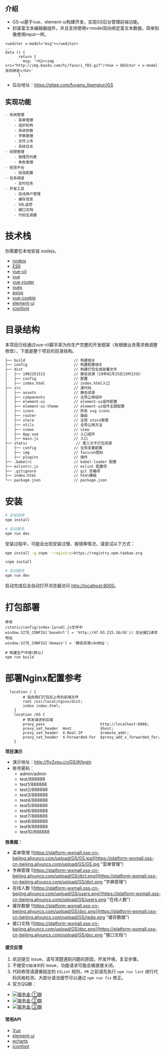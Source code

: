 ## 介绍
- GS-ui基于vue、element-ui构建开发，实现GS后台管理前端功能。
- 封装富文本编辑器组件，并且支持使用v-model双向绑定富文本数据。简单到像使用input一样。
```
<ueditor v-model="msg"></ueditor>
...
data () {
      return {
        msg: '<h2><img src="http://img.baidu.com/hi/face/i_f03.gif"/>Vue + UEditor + v-model双向绑定</h2>'
      }
```
- 后台地址：https://gitee.com/fuyang_lipengjun/GS

## 实现功能
```
- 系统管理
    - 菜单管理
    - 组织机构
    - 系统参数
    - 字典管理
    - 文件上传
    - 系统日志
- 权限管理
    - 管理员列表
    - 角色管理
- 短信平台
    - 短信配置
- 任务调度
    - 定时任务
- 开发工具
    - 在线用户管理
    - 缓存信息
    - SQL监控
    - 接口文档
    - 代码生成器
```

# 技术栈
你需要在本地安装 nodejs。

- [nodejs](http://nodejs.org/)
- [ES6](http://es6.ruanyifeng.com/)
- [vue-cli](https://github.com/vuejs/vue-cli)
- [vue](https://cn.vuejs.org/index.html)
- [vue-router](https://github.com/vuejs/vue-router)
- [vuex](https://github.com/vuejs/vuex)
- [axios](https://github.com/axios/axios)
- [vue-cookie](https://github.com/alfhen/vue-cookie)
- [element-ui](https://github.com/ElemeFE/element)
- [iconfont](http://www.iconfont.cn/)

# 目录结构
本项目已经通过vue-cli脚手架为你生产完整的开发框架（有根据业务需求做调整修改），下面是整个项目的目录结构。
```bash
├── build                      // 构建相关  
├── config                     // 构建配置相关
├── dist                       // 构建打包生成部署文件
│   ├── 1902151513             // 静态资源（19年02月15日15时13分）
│   ├── config                 // 配置
│   ├── index.html             // index.html入口
├── src                        // 源代码
│   ├── assets                 // 静态资源
│   ├── components             // 全局公用组件
│   ├── element-ui             // element-ui组件配置
│   ├── element-ui-theme       // element-ui组件主题配置
│   ├── icons                  // 所有 svg icons
│   ├── router                 // 路由
│   ├── store                  // 全局 store管理
│   ├── utils                  // 全局公用方法
│   ├── views                  // view
│   ├── App.vue                // 入口组件
│   ├── main.js                // 入口
├── static                      // 第三方不打包资源
│   ├── config                 // 全局变量配置
│   ├── img                    // favicon图标
│   ├── plugins                // 插件
├── .babelrc                   // babel-loader 配置
├── eslintrc.js                // eslint 配置项
├── .gitignore                 // git 忽略项
├── index.html                 // html模板
└── package.json               // package.json
```

# 安装
```bash
# 安装依赖
npm install

# 启动服务
npm run dev
```

安装过程中，可能会出现安装过慢、报错等情况，请尝试以下方式：
```bash
npm install -g cnpm --registry=https://registry.npm.taobao.org

cnpm install

# 启动服务
npm run dev
```
启动完成后会自动打开浏览器访问 [http://localhost:8000]()。

# 打包部署
```
修改
/static/config/index-[prod].js文件中  
window.SITE_CONFIG['baseUrl'] = 'http://47.93.215.16/GS'// 后台接口请求地址
window.SITE_CONFIG['domain'] = '静态资源cdn地址';  

# 构建生产环境(默认)
npm run build

```
# 部署Nginx配置参考
```
  location / {
        # 指向我们打包后上传的前端文件
        root /usr/local/nginx/dist;
        index index.html;
    }
    location /GS {
        # 转发请求到后端
        proxy_pass                         http://localhost:8888;
        proxy_set_header  Host             $host;
        proxy_set_header  X-Real-IP        $remote_addr;
        proxy_set_header  X-Forwarded-For  $proxy_add_x_forwarded_for;
    }
```

**项目演示**
- 演示地址：http://fly2you.cn/GS/#/login
- 账号密码：
  - admin/admin
  - test/888888
  - test1/888888
  - test2/888888
  - test3/888888
  - test4/888888
  - test5/888888
  - test6/888888
  - test7/888888
  - test8/888888
  - test9/888888
  - test10/888888

**效果图：**
- 菜单管理
![https://platform-wxmall.oss-cn-beijing.aliyuncs.com/upload/GS/GS.jpg](https://platform-wxmall.oss-cn-beijing.aliyuncs.com/upload/GS/GS.jpg "菜单管理")
- 字典管理
![https://platform-wxmall.oss-cn-beijing.aliyuncs.com/upload/GS/dict.png](https://platform-wxmall.oss-cn-beijing.aliyuncs.com/upload/GS/dict.png "字典管理")
- 在线人数
![https://platform-wxmall.oss-cn-beijing.aliyuncs.com/upload/GS/users.png](https://platform-wxmall.oss-cn-beijing.aliyuncs.com/upload/GS/users.png "在线人数")
- 缓存数据
![https://platform-wxmall.oss-cn-beijing.aliyuncs.com/upload/GS/doc.png](https://platform-wxmall.oss-cn-beijing.aliyuncs.com/upload/GS/redis.png "缓存数据")
- 接口文档
![https://platform-wxmall.oss-cn-beijing.aliyuncs.com/upload/GS/doc.png](https://platform-wxmall.oss-cn-beijing.aliyuncs.com/upload/GS/doc.png "接口文档")

#### 提交反馈
1. 欢迎提交 issue，请写清楚遇到问题的原因，开发环境，复显步骤。
2. 不接受`功能请求`的 issue，功能请求可能会被直接关闭。  
3. 代码修改请遵循指定的 `ESLint` 规则，`PR` 之前请先执行 `npm run lint` 进行代码风格检测，大部分语法细节可以通过 `npm run fix` 修正。
4. 官方QQ群：
- <a target="_blank" href="//shang.qq.com/wpa/qunwpa?idkey=ac742b7481b95fac926a3f2196085108bceeebcdf14bd716cbea519751e69445"><img border="0" src="http://pub.idqqimg.com/wpa/images/group.png" alt="服务金 ①群" title="服务金 ①群"></a>
- <a target="_blank" href="//shang.qq.com/wpa/qunwpa?idkey=dcb460bfa21213a2712677bab7292fd8eb2138a1914af5af397b58e7c02690c5"><img border="0" src="http://pub.idqqimg.com/wpa/images/group.png" alt="服务金 ②群" title="服务金 ②群"></a>
- <a target="_blank" href="//shang.qq.com/wpa/qunwpa?idkey=c7657db5d4e65a40e46ee5998534f7b9b9fa56d0347c3af3157c7f6240c0d0dd"><img border="0" src="http://pub.idqqimg.com/wpa/images/group.png" alt="服务金 ③群" title="服务金 ③群"></a>

#### 常用API
- [Vue](https://cn.vuejs.org/v2/api/)
- [element-ui](http://element-cn.eleme.io/#/zh-CN/component/installation)
- [echarts](https://www.echartsjs.com/api.html#echarts)
- [iconfont](https://www.iconfont.cn/search/index)
